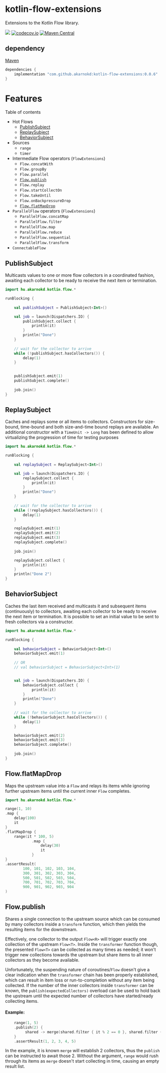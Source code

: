 # kotlin-flow-extensions
Extensions to the Kotlin Flow library.

<a href='https://travis-ci.org/akarnokd/kotlin-flow-extensions/builds'><img src='https://travis-ci.org/akarnokd/kotlin-flow-extensions.svg?branch=master'></a>
[![codecov.io](http://codecov.io/github/akarnokd/kotlin-flow-extensions/coverage.svg?branch=master)](http://codecov.io/github/akarnokd/kotlin-flow-extensions?branch=master)
[![Maven Central](https://maven-badges.herokuapp.com/maven-central/com.github.akarnokd/kotlin-flow-extensions/badge.svg)](https://maven-badges.herokuapp.com/maven-central/com.github.akarnokd/kotlin-flow-extensions)

## dependency

[Maven](https://search.maven.org/search?q=com.github.akarnokd)

```groovy
dependencies {
    implementation "com.github.akarnokd:kotlin-flow-extensions:0.0.6"
}
```

# Features

Table of contents

- Hot Flows
  - [PublishSubject](#publishsubject)
  - [ReplaySubject](#replaysubject)
  - [BehaviorSubject](#behaviorsubject)
- Sources
  - `range`
  - `timer`
- Intermediate Flow operators (`FlowExtensions`)
  - `Flow.concatWith`
  - `Flow.groupBy`
  - `Flow.parallel`
  - [`Flow.publish`](#flowpublish)
  - `Flow.replay`
  - `Flow.startCollectOn`
  - `Flow.takeUntil`
  - `Flow.onBackpressureDrop`
  - [`Flow.flatMapDrop`](#flowflatmapdrop)
- `ParallelFlow` operators (`FlowExtensions`)
  - `ParallelFlow.concatMap`
  - `ParallelFlow.filter`
  - `ParallelFlow.map`
  - `ParallelFlow.reduce`
  - `ParallelFlow.sequential`
  - `ParallelFlow.transform`
- `ConnectableFlow`
  
## PublishSubject

Multicasts values to one or more flow collectors in a coordinated fashion, awaiting each collector to be ready
to receive the next item or termination.

```kotlin
import hu.akarnokd.kotlin.flow.*

runBlocking {
    
    val publishSubject = PublishSubject<Int>()

    val job = launch(Dispatchers.IO) {
        publishSubject.collect {
            println(it)
        }
        println("Done")
    }
    
    // wait for the collector to arrive
    while (!publishSubject.hasCollectors()) {
        delay(1)
    }

   
    publishSubject.emit(1)
    publishSubject.complete()
   
    job.join()
}
```

## ReplaySubject

Caches and replays some or all items to collectors. Constructors for size-bound, time-bound and both size-and-time bound
replays are available. An additional constructor with a `TimeUnit -> Long` has been defined to allow virtualizing
the progression of time for testing purposes

```kotlin
import hu.akarnokd.kotlin.flow.*

runBlocking {
    
    val replaySubject = ReplaySubject<Int>()

    val job = launch(Dispatchers.IO) {
        replaySubject.collect {
            println(it)
        }
        println("Done")
    }
   
    // wait for the collector to arrive
    while (!replaySubject.hasCollectors()) {
        delay(1)
    }

    replaySubject.emit(1)
    replaySubject.emit(2)
    replaySubject.emit(3)
    replaySubject.complete()
   
    job.join()

    replaySubject.collect {
        println(it)
    }
    println("Done 2")
}
```

## BehaviorSubject

Caches the last item received and multicasts it and subsequent items (continuously) to collectors, awaiting each collector to be ready
to receive the next item or termination. It is possible to set an initial value to be sent to fresh collectors via a constructor.

```kotlin
import hu.akarnokd.kotlin.flow.*

runBlocking {
    
    val behaviorSubject = BehaviorSubject<Int>()
    behaviorSubject.emit(1)
  
    // OR
    // val behaviorSubject = BehaviorSubject<Int>(1)


    val job = launch(Dispatchers.IO) {
        behaviorSubject.collect {
            println(it)
        }
        println("Done")
    }
   
    // wait for the collector to arrive
    while (!behaviorSubject.hasCollectors()) {
        delay(1)
    }

    behaviorSubject.emit(2)
    behaviorSubject.emit(3)
    behaviorSubject.complete()
   
    job.join()
}
```

## Flow.flatMapDrop

Maps the upstream value into a `Flow` and relays its items while ignoring further upstream items until the current
inner `Flow` completes.

```kotlin
import hu.akarnokd.kotlin.flow.*

range(1, 10)
.map {
    delay(100)
    it
}
.flatMapDrop {
    range(it * 100, 5)
            .map {
                delay(30)
                it
            }
}
.assertResult(
        100, 101, 102, 103, 104,
        300, 301, 302, 303, 304,
        500, 501, 502, 503, 504,
        700, 701, 702, 703, 704,
        900, 901, 902, 903, 904
)
```

## Flow.publish

Shares a single connection to the upstream source which can be consumed by many collectors inside a `transform` function,
which then yields the resulting items for the downstream.

Effectively, one collector to the output `Flow<R>` will trigger exactly one collection of the upstream `Flow<T>`. Inside
the `transformer` function though, the presented `Flow<T>` can be collected as many times as needed; it won't trigger
new collections towards the upstream but share items to all inner collectors as they become available.

Unfortunately, the suspending nature of coroutines/`Flow` doesn't give a clear indication when the `transformer` chain
has been properly established, which can result in item loss or run-to-completion without any item being collected.
If the number of the inner collectors inside `transformer` can be known, the `publish(expectedCollectors)` overload
can be used to hold back the upstream until the expected number of collectors have started/ready collecting items.

#### Example:

```kotlin
    range(1, 5)
    .publish(2) { 
         shared -> merge(shared.filter { it % 2 == 0 }, shared.filter { it % 2 != 0 }) 
    }
    .assertResult(1, 2, 3, 4, 5)
```

In the example, it is known `merge` will establish 2 collectors, thus the `publish` can be instructed to await those 2.
Without the argument, `range` would rush through its items as `merge` doesn't start collecting in time, causing an
empty result list.